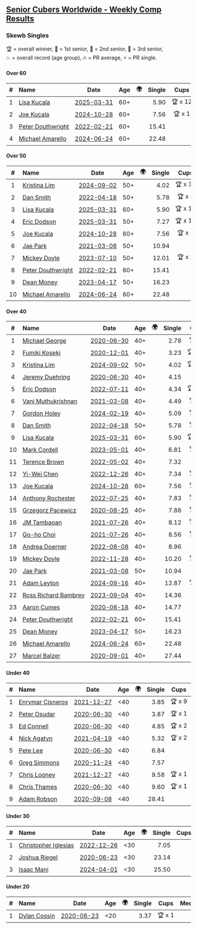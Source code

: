 <style>table {white-space: nowrap;}</style>
<link rel="stylesheet" type="text/css" href="/scw-comp/css/flags.css" />

## [Senior Cubers Worldwide - Weekly Comp Results](/scw-comp/results/)
### Skewb Singles

<span style="white-space: nowrap;">🏆 = overall winner</span>, <span style="white-space: nowrap;">🥇 = 1st senior</span>, <span style="white-space: nowrap;">🥈 = 2nd senior</span>, <span style="white-space: nowrap;">🥉 = 3rd senior</span>, <span style="white-space: nowrap;">💥 = overall record (age group)</span>, <span style="white-space: nowrap;">🔥 = PR average</span>, <span style="white-space: nowrap;">⚡ = PR single</span>.

#### Over 60

| # | Name | Date | Age | 🌍 | Single | Cups | Medals | Achievements | Video |
| :--: | :-- | :--: | :--: | :--: | --: | :--: | :-- | :-- | :-- |
| 1 | [Lisa Kucala](../../persons/lisa_kucala/skewb.md) | [2025-03-31](../../results/2025-03-31/skewb.md) | 60+ | <i class="flag flag-US" /> | 5.90 | 🏆 x 12 | 🥇 x 14, 🥈 x 37, 🥉 x 12 | 💥 x 19, 🔥 x 16, ⚡ x 13 | [Desktop](https://www.facebook.com/events/675467158281524/permalink/685646820596891) / [Mobile](https://m.facebook.com/events/675467158281524?view=permalink&id=685646820596891) |
| 2 | [Joe Kucala](../../persons/joe_kucala/skewb.md) | [2024-10-28](../../results/2024-10-28/skewb.md) | 60+ | <i class="flag flag-US" /> | 7.56 | 🏆 x 1 | 🥇 x 1, 🥈 x 7, 🥉 x 25 | 💥 x 5, 🔥 x 7, ⚡ x 7 | [Desktop](https://www.facebook.com/events/929053079074962/permalink/932401488740121) / [Mobile](https://m.facebook.com/events/929053079074962?view=permalink&id=932401488740121) |
| 3 | [Peter Douthwright](../../persons/peter_douthwright/skewb.md) | [2022-02-21](../../results/2022-02-21/skewb.md) | 60+ | <i class="flag flag-CA" /> | 15.41 |  |  | 💥 x 1, 🔥 x 1, ⚡ x 1 | [Desktop](https://www.facebook.com/622712395/videos/pcb.2888932434585988/1362527270930059) / [Mobile](https://m.facebook.com/622712395/videos/pcb.2888932434585988/1362527270930059) |
| 4 | [Michael Amarello](../../persons/michael_amarello/skewb.md) | [2024-06-24](../../results/2024-06-24/skewb.md) | 60+ | <i class="flag flag-US" /> | 22.48 |  | 🥉 x 1 | 🔥 x 3, ⚡ x 2 | [Desktop](https://www.facebook.com/michael.amarello/videos/1242042760131815) / [Mobile](https://m.facebook.com/michael.amarello/videos/1242042760131815) |

#### Over 50

| # | Name | Date | Age | 🌍 | Single | Cups | Medals | Achievements | Video |
| :--: | :-- | :--: | :--: | :--: | --: | :--: | :-- | :-- | :-- |
| 1 | [Kristina Lim](../../persons/kristina_lim/skewb.md) | [2024-09-02](../../results/2024-09-02/skewb.md) | 50+ | <i class="flag flag-US" /> | 4.02 | 🏆 x 39 | 🥇 x 39, 🥉 x 1 | 💥 x 9, 🔥 x 10, ⚡ x 5 | [Desktop](https://www.facebook.com/1045330593/videos/536234465444247) / [Mobile](https://m.facebook.com/1045330593/videos/536234465444247) |
| 2 | [Dan Smith](../../persons/dan_smith/skewb.md) | [2022-04-18](../../results/2022-04-18/skewb.md) | 50+ | <i class="flag flag-US" /> | 5.78 | 🏆 x 3 | 🥇 x 3, 🥈 x 5, 🥉 x 4 | 💥 x 1, 🔥 x 6, ⚡ x 3 | [Desktop](https://www.facebook.com/events/566110581332467/permalink/570053347604857) / [Mobile](https://m.facebook.com/events/566110581332467?view=permalink&id=570053347604857) |
| 3 | [Lisa Kucala](../../persons/lisa_kucala/skewb.md) | [2025-03-31](../../results/2025-03-31/skewb.md) | 60+ | <i class="flag flag-US" /> | 5.90 | 🏆 x 12 | 🥇 x 14, 🥈 x 37, 🥉 x 12 | 💥 x 19, 🔥 x 16, ⚡ x 13 | [Desktop](https://www.facebook.com/events/675467158281524/permalink/685646820596891) / [Mobile](https://m.facebook.com/events/675467158281524?view=permalink&id=685646820596891) |
| 4 | [Eric Dodson](../../persons/eric_dodson/skewb.md) | [2025-03-31](../../results/2025-03-31/skewb.md) | 50+ | <i class="flag flag-US" /> | 7.27 | 🏆 x 10 | 🥇 x 12, 🥈 x 5, 🥉 x 3 | 🔥 x 8, ⚡ x 8 | [Desktop](https://www.facebook.com/events/675467158281524/permalink/681035901057983) / [Mobile](https://m.facebook.com/events/675467158281524?view=permalink&id=681035901057983) |
| 5 | [Joe Kucala](../../persons/joe_kucala/skewb.md) | [2024-10-28](../../results/2024-10-28/skewb.md) | 60+ | <i class="flag flag-US" /> | 7.56 | 🏆 x 1 | 🥇 x 1, 🥈 x 7, 🥉 x 25 | 💥 x 5, 🔥 x 7, ⚡ x 7 | [Desktop](https://www.facebook.com/events/929053079074962/permalink/932401488740121) / [Mobile](https://m.facebook.com/events/929053079074962?view=permalink&id=932401488740121) |
| 6 | [Jae Park](../../persons/jae_park/skewb.md) | [2021-03-08](../../results/2021-03-08/skewb.md) | 50+ | <i class="flag flag-US" /> | 10.94 |  | 🥇 x 1, 🥈 x 9 | 💥 x 4, 🔥 x 6, ⚡ x 6 | [Desktop](https://www.facebook.com/events/430030294875923/permalink/436985344180418) / [Mobile](https://m.facebook.com/events/430030294875923?view=permalink&id=436985344180418) |
| 7 | [Mickey Doyle](../../persons/mickey_doyle/skewb.md) | [2023-07-10](../../results/2023-07-10/skewb.md) | 50+ | <i class="flag flag-US" /> | 12.01 | 🏆 x 2 | 🥇 x 2, 🥈 x 5, 🥉 x 5 | 🔥 x 8, ⚡ x 6 | [Desktop](https://www.facebook.com/events/290406996735190/permalink/297250006050889) / [Mobile](https://m.facebook.com/events/290406996735190?view=permalink&id=297250006050889) |
| 8 | [Peter Douthwright](../../persons/peter_douthwright/skewb.md) | [2022-02-21](../../results/2022-02-21/skewb.md) | 60+ | <i class="flag flag-CA" /> | 15.41 |  |  | 💥 x 1, 🔥 x 1, ⚡ x 1 | [Desktop](https://www.facebook.com/622712395/videos/pcb.2888932434585988/1362527270930059) / [Mobile](https://m.facebook.com/622712395/videos/pcb.2888932434585988/1362527270930059) |
| 9 | [Dean Money](../../persons/dean_money/skewb.md) | [2023-04-17](../../results/2023-04-17/skewb.md) | 50+ | <i class="flag flag-US" /> | 16.23 |  |  | 🔥 x 2, ⚡ x 2 | [Desktop](https://www.facebook.com/events/238970528738328/permalink/245790304723017) / [Mobile](https://m.facebook.com/events/238970528738328?view=permalink&id=245790304723017) |
| 10 | [Michael Amarello](../../persons/michael_amarello/skewb.md) | [2024-06-24](../../results/2024-06-24/skewb.md) | 60+ | <i class="flag flag-US" /> | 22.48 |  | 🥉 x 1 | 🔥 x 3, ⚡ x 2 | [Desktop](https://www.facebook.com/michael.amarello/videos/1242042760131815) / [Mobile](https://m.facebook.com/michael.amarello/videos/1242042760131815) |

#### Over 40

| # | Name | Date | Age | 🌍 | Single | Cups | Medals | Achievements | Video |
| :--: | :-- | :--: | :--: | :--: | --: | :--: | :-- | :-- | :-- |
| 1 | [Michael George](../../persons/michael_george/skewb.md) | [2020-06-30](../../results/2020-06-30/skewb.md) | 40+ | <i class="flag flag-GB" /> | 2.78 | 🏆 x 8 | 🥇 x 10 | 💥 x 4, 🔥 x 3, ⚡ x 2 | [Desktop](https://www.facebook.com/events/1716512181834525/permalink/1717709441714799) / [Mobile](https://m.facebook.com/events/1716512181834525?view=permalink&id=1717709441714799) |
| 2 | [Fumiki Koseki](../../persons/fumiki_koseki/skewb.md) | [2020-12-01](../../results/2020-12-01/skewb.md) | 40+ | <i class="flag flag-JP" /> | 3.23 | 🏆 x 25 | 🥇 x 25 | 💥 x 7, 🔥 x 7, ⚡ x 4 | [Desktop](https://www.facebook.com/events/714027339539738/permalink/718660842409721) / [Mobile](https://m.facebook.com/events/714027339539738?view=permalink&id=718660842409721) |
| 3 | [Kristina Lim](../../persons/kristina_lim/skewb.md) | [2024-09-02](../../results/2024-09-02/skewb.md) | 50+ | <i class="flag flag-US" /> | 4.02 | 🏆 x 39 | 🥇 x 39, 🥉 x 1 | 💥 x 9, 🔥 x 10, ⚡ x 5 | [Desktop](https://www.facebook.com/1045330593/videos/536234465444247) / [Mobile](https://m.facebook.com/1045330593/videos/536234465444247) |
| 4 | [Jeremy Duehring](../../persons/jeremy_duehring/skewb.md) | [2020-06-30](../../results/2020-06-30/skewb.md) | 40+ | <i class="flag flag-US" /> | 4.15 |  | 🥈 x 1 | 🔥 x 1, ⚡ x 1 | [Desktop](https://www.facebook.com/jeremy.duehring/videos/10160203751947846) / [Mobile](https://m.facebook.com/jeremy.duehring/videos/10160203751947846) |
| 5 | [Eric Dodson](../../persons/eric_dodson/skewb.md) | [2022-07-11](../../results/2022-07-11/skewb.md) | 40+ | <i class="flag flag-US" /> | 4.34 | 🏆 x 10 | 🥇 x 12, 🥈 x 5, 🥉 x 3 | 🔥 x 8, ⚡ x 8 | [Desktop](https://www.facebook.com/events/1077792383124606/permalink/1082407352663109) / [Mobile](https://m.facebook.com/events/1077792383124606?view=permalink&id=1082407352663109) |
| 6 | [Vani Muthukrishnan](../../persons/vani_muthukrishnan/skewb.md) | [2021-03-08](../../results/2021-03-08/skewb.md) | 40+ | <i class="flag flag-IN" /> | 4.49 | 🏆 x 2 | 🥇 x 2, 🥈 x 1 | 🔥 x 3, ⚡ x 3 | [Desktop](https://www.facebook.com/events/430030294875923/permalink/435828854296067) / [Mobile](https://m.facebook.com/events/430030294875923?view=permalink&id=435828854296067) |
| 7 | [Gordon Holey](../../persons/gordon_holey/skewb.md) | [2024-02-19](../../results/2024-02-19/skewb.md) | 40+ | <i class="flag flag-US" /> | 5.09 | 🏆 x 3 | 🥇 x 3, 🥈 x 7, 🥉 x 5 | 🔥 x 9, ⚡ x 5 | [Desktop](https://www.facebook.com/766997877/videos/783488979878723) / [Mobile](https://m.facebook.com/766997877/videos/783488979878723) |
| 8 | [Dan Smith](../../persons/dan_smith/skewb.md) | [2022-04-18](../../results/2022-04-18/skewb.md) | 50+ | <i class="flag flag-US" /> | 5.78 | 🏆 x 3 | 🥇 x 3, 🥈 x 5, 🥉 x 4 | 💥 x 1, 🔥 x 6, ⚡ x 3 | [Desktop](https://www.facebook.com/events/566110581332467/permalink/570053347604857) / [Mobile](https://m.facebook.com/events/566110581332467?view=permalink&id=570053347604857) |
| 9 | [Lisa Kucala](../../persons/lisa_kucala/skewb.md) | [2025-03-31](../../results/2025-03-31/skewb.md) | 60+ | <i class="flag flag-US" /> | 5.90 | 🏆 x 12 | 🥇 x 14, 🥈 x 37, 🥉 x 12 | 💥 x 19, 🔥 x 16, ⚡ x 13 | [Desktop](https://www.facebook.com/events/675467158281524/permalink/685646820596891) / [Mobile](https://m.facebook.com/events/675467158281524?view=permalink&id=685646820596891) |
| 10 | [Mark Cordell](../../persons/mark_cordell/skewb.md) | [2023-05-01](../../results/2023-05-01/skewb.md) | 40+ | <i class="flag flag-US" /> | 6.81 | 🏆 x 5 | 🥇 x 5, 🥈 x 8, 🥉 x 2 | 🔥 x 5, ⚡ x 6 | [Desktop](https://www.facebook.com/events/1407988503335303/permalink/1412365282897625) / [Mobile](https://m.facebook.com/events/1407988503335303?view=permalink&id=1412365282897625) |
| 11 | [Terence Brown](../../persons/terence_brown/skewb.md) | [2022-05-02](../../results/2022-05-02/skewb.md) | 40+ | <i class="flag flag-NZ" /> | 7.32 |  | 🥈 x 2 | 🔥 x 1, ⚡ x 2 | [Desktop](https://www.facebook.com/events/3199116787026413/permalink/3209085612696197) / [Mobile](https://m.facebook.com/events/3199116787026413?view=permalink&id=3209085612696197) |
| 12 | [Yi-Wei Chen](../../persons/yi_wei_chen/skewb.md) | [2022-12-26](../../results/2022-12-26/skewb.md) | 40+ | <i class="flag flag-TW" /> | 7.34 | 🏆 x 7 | 🥇 x 8, 🥉 x 2 | 🔥 x 4, ⚡ x 4 | [Desktop](https://www.facebook.com/events/1093949927944727/permalink/1099536930719360) / [Mobile](https://m.facebook.com/events/1093949927944727?view=permalink&id=1099536930719360) |
| 13 | [Joe Kucala](../../persons/joe_kucala/skewb.md) | [2024-10-28](../../results/2024-10-28/skewb.md) | 60+ | <i class="flag flag-US" /> | 7.56 | 🏆 x 1 | 🥇 x 1, 🥈 x 7, 🥉 x 25 | 💥 x 5, 🔥 x 7, ⚡ x 7 | [Desktop](https://www.facebook.com/events/929053079074962/permalink/932401488740121) / [Mobile](https://m.facebook.com/events/929053079074962?view=permalink&id=932401488740121) |
| 14 | [Anthony Rochester](../../persons/anthony_rochester/skewb.md) | [2022-07-25](../../results/2022-07-25/skewb.md) | 40+ | <i class="flag flag-AU" /> | 7.83 | 🏆 x 3 | 🥇 x 5, 🥈 x 3 | 🔥 x 6, ⚡ x 5 | [Desktop](https://www.facebook.com/events/587016656266234/permalink/590926939208539) / [Mobile](https://m.facebook.com/events/587016656266234?view=permalink&id=590926939208539) |
| 15 | [Grzegorz Pacewicz](../../persons/grzegorz_pacewicz/skewb.md) | [2020-08-25](../../results/2020-08-25/skewb.md) | 40+ | <i class="flag flag-PL" /> | 7.88 | 🏆 x 1 | 🥇 x 1 | 🔥 x 1, ⚡ x 1 | [Desktop](https://www.facebook.com/events/335350317875490/permalink/340431677367354) / [Mobile](https://m.facebook.com/events/335350317875490?view=permalink&id=340431677367354) |
| 16 | [JM Tambaoan](../../persons/jm_tambaoan/skewb.md) | [2021-07-26](../../results/2021-07-26/skewb.md) | 40+ | <i class="flag flag-PH" /> | 8.12 | 🏆 x 4 | 🥇 x 5, 🥈 x 9, 🥉 x 5 | 🔥 x 6, ⚡ x 5 | [Desktop](https://www.facebook.com/events/5895704557137692/permalink/5959936100714537) / [Mobile](https://m.facebook.com/events/5895704557137692?view=permalink&id=5959936100714537) |
| 17 | [Go-ho Choi](../../persons/go_ho_choi/skewb.md) | [2021-07-26](../../results/2021-07-26/skewb.md) | 40+ | <i class="flag flag-KR" /> | 8.56 | 🏆 x 1 | 🥇 x 1 | 🔥 x 1, ⚡ x 1 | [Desktop](https://www.facebook.com/events/5895704557137692/permalink/5963588683682612) / [Mobile](https://m.facebook.com/events/5895704557137692?view=permalink&id=5963588683682612) |
| 18 | [Andrea Doerner](../../persons/andrea_doerner/skewb.md) | [2022-08-08](../../results/2022-08-08/skewb.md) | 40+ | <i class="flag flag-DE" /> | 8.96 |  | 🥇 x 1, 🥈 x 1, 🥉 x 1 | 🔥 x 2, ⚡ x 2 | [Desktop](https://www.facebook.com/andrea.doerner.146/videos/1428521347661542) / [Mobile](https://m.facebook.com/andrea.doerner.146/videos/1428521347661542) |
| 19 | [Mickey Doyle](../../persons/mickey_doyle/skewb.md) | [2022-11-28](../../results/2022-11-28/skewb.md) | 40+ | <i class="flag flag-US" /> | 10.20 | 🏆 x 2 | 🥇 x 2, 🥈 x 5, 🥉 x 5 | 🔥 x 8, ⚡ x 6 | [Desktop](https://www.facebook.com/events/1804728823229042/permalink/1815728625462395) / [Mobile](https://m.facebook.com/events/1804728823229042?view=permalink&id=1815728625462395) |
| 20 | [Jae Park](../../persons/jae_park/skewb.md) | [2021-03-08](../../results/2021-03-08/skewb.md) | 50+ | <i class="flag flag-US" /> | 10.94 |  | 🥇 x 1, 🥈 x 9 | 💥 x 4, 🔥 x 6, ⚡ x 6 | [Desktop](https://www.facebook.com/events/430030294875923/permalink/436985344180418) / [Mobile](https://m.facebook.com/events/430030294875923?view=permalink&id=436985344180418) |
| 21 | [Adam Leyton](../../persons/adam_leyton/skewb.md) | [2024-09-16](../../results/2024-09-16/skewb.md) | 40+ | <i class="flag flag-GB" /> | 12.87 | 🏆 x 1 | 🥇 x 1 | 🔥 x 2, ⚡ x 2 | [Desktop](https://www.facebook.com/events/876328274072061/permalink/881406090230946) / [Mobile](https://m.facebook.com/events/876328274072061?view=permalink&id=881406090230946) |
| 22 | [Ross Richard Bambrey](../../persons/ross_richard_bambrey/skewb.md) | [2023-09-04](../../results/2023-09-04/skewb.md) | 40+ | <i class="flag flag-GB" /> | 14.36 |  | 🥉 x 1 | 🔥 x 2, ⚡ x 2 | [Desktop](https://www.facebook.com/536706331/videos/674361374579172) / [Mobile](https://m.facebook.com/536706331/videos/674361374579172) |
| 23 | [Aaron Cumes](../../persons/aaron_cumes/skewb.md) | [2020-08-18](../../results/2020-08-18/skewb.md) | 40+ | <i class="flag flag-GB" /> | 14.77 |  | 🥈 x 4 | 🔥 x 4, ⚡ x 2 | [Desktop](https://www.facebook.com/events/940960439648894/permalink/941539536257651) / [Mobile](https://m.facebook.com/events/940960439648894?view=permalink&id=941539536257651) |
| 24 | [Peter Douthwright](../../persons/peter_douthwright/skewb.md) | [2022-02-21](../../results/2022-02-21/skewb.md) | 60+ | <i class="flag flag-CA" /> | 15.41 |  |  | 💥 x 1, 🔥 x 1, ⚡ x 1 | [Desktop](https://www.facebook.com/622712395/videos/pcb.2888932434585988/1362527270930059) / [Mobile](https://m.facebook.com/622712395/videos/pcb.2888932434585988/1362527270930059) |
| 25 | [Dean Money](../../persons/dean_money/skewb.md) | [2023-04-17](../../results/2023-04-17/skewb.md) | 50+ | <i class="flag flag-US" /> | 16.23 |  |  | 🔥 x 2, ⚡ x 2 | [Desktop](https://www.facebook.com/events/238970528738328/permalink/245790304723017) / [Mobile](https://m.facebook.com/events/238970528738328?view=permalink&id=245790304723017) |
| 26 | [Michael Amarello](../../persons/michael_amarello/skewb.md) | [2024-06-24](../../results/2024-06-24/skewb.md) | 60+ | <i class="flag flag-US" /> | 22.48 |  | 🥉 x 1 | 🔥 x 3, ⚡ x 2 | [Desktop](https://www.facebook.com/michael.amarello/videos/1242042760131815) / [Mobile](https://m.facebook.com/michael.amarello/videos/1242042760131815) |
| 27 | [Marcel Balzer](../../persons/marcel_balzer/skewb.md) | [2020-09-01](../../results/2020-09-01/skewb.md) | 40+ | <i class="flag flag-DE" /> | 27.44 |  | 🥈 x 2, 🥉 x 1 | 🔥 x 3, ⚡ x 1 | [Desktop](https://www.facebook.com/marcel.balzer.9216/videos/10160386343317516) / [Mobile](https://m.facebook.com/marcel.balzer.9216/videos/10160386343317516) |

#### Under 40

| # | Name | Date | Age | 🌍 | Single | Cups | Medals | Achievements | Video |
| :--: | :-- | :--: | :--: | :--: | --: | :--: | :-- | :-- | :-- |
| 1 | [Enrymar Cisneros](../../persons/enrymar_cisneros/skewb.md) | [2021-12-27](../../results/2021-12-27/skewb.md) | <40 | <i class="flag flag-VE" /> | 3.85 | 🏆 x 9 |  | 🔥 x 3, ⚡ x 5 | [Desktop](https://www.facebook.com/events/1083505512394794/permalink/1091524834926195) / [Mobile](https://m.facebook.com/events/1083505512394794?view=permalink&id=1091524834926195) |
| 2 | [Peter Osudar](../../persons/peter_osudar/skewb.md) | [2020-06-30](../../results/2020-06-30/skewb.md) | <40 | <i class="flag flag-CA" /> | 3.87 | 🏆 x 1 |  | 🔥 x 1, ⚡ x 1 | [Desktop](https://www.facebook.com/events/1716512181834525/permalink/1716706685148408) / [Mobile](https://m.facebook.com/events/1716512181834525?view=permalink&id=1716706685148408) |
| 3 | [Ed Connell](../../persons/ed_connell/skewb.md) | [2020-06-30](../../results/2020-06-30/skewb.md) | <40 | <i class="flag flag-IE" /> | 4.85 | 🏆 x 2 |  | 🔥 x 3, ⚡ x 3 | [Desktop](https://www.facebook.com/events/1716512181834525/permalink/1720525514766525) / [Mobile](https://m.facebook.com/events/1716512181834525?view=permalink&id=1720525514766525) |
| 4 | [Nick Agatyn](../../persons/nick_agatyn/skewb.md) | [2021-04-19](../../results/2021-04-19/skewb.md) | <40 | <i class="flag flag-AU" /> | 5.32 | 🏆 x 2 |  | 🔥 x 3, ⚡ x 3 | [Desktop](https://www.facebook.com/757743227/videos/10161208448793228) / [Mobile](https://m.facebook.com/757743227/videos/10161208448793228) |
| 5 | [Pete Lee](../../persons/pete_lee/skewb.md) | [2020-06-30](../../results/2020-06-30/skewb.md) | <40 | <i class="flag flag-GB" /> | 6.84 |  |  | 🔥 x 2, ⚡ x 3 | [Desktop](https://www.facebook.com/events/1716512181834525/permalink/1720808974738179) / [Mobile](https://m.facebook.com/events/1716512181834525?view=permalink&id=1720808974738179) |
| 6 | [Greg Simmons](../../persons/greg_simmons/skewb.md) | [2020-11-24](../../results/2020-11-24/skewb.md) | <40 | <i class="flag flag-GB" /> | 7.57 |  |  | 🔥 x 1, ⚡ x 1 | [Desktop](https://www.facebook.com/events/422848532078775/permalink/426964571667171) / [Mobile](https://m.facebook.com/events/422848532078775?view=permalink&id=426964571667171) |
| 7 | [Chris Looney](../../persons/chris_looney/skewb.md) | [2021-12-27](../../results/2021-12-27/skewb.md) | <40 | <i class="flag flag-US" /> | 9.58 | 🏆 x 1 |  | 🔥 x 2, ⚡ x 2 | [Desktop](https://www.facebook.com/chris.looney/videos/215359907349421) / [Mobile](https://m.facebook.com/chris.looney/videos/215359907349421) |
| 8 | [Chris Thames](../../persons/chris_thames/skewb.md) | [2020-06-30](../../results/2020-06-30/skewb.md) | <40 | <i class="flag flag-US" /> | 9.60 | 🏆 x 1 |  | 🔥 x 4, ⚡ x 2 | [Desktop](https://www.facebook.com/events/1716512181834525/permalink/1718574104961666) / [Mobile](https://m.facebook.com/events/1716512181834525?view=permalink&id=1718574104961666) |
| 9 | [Adam Robson](../../persons/adam_robson/skewb.md) | [2020-09-08](../../results/2020-09-08/skewb.md) | <40 | <i class="flag flag-GB" /> | 28.41 |  |  | 🔥 x 1, ⚡ x 1 | [Desktop](https://www.facebook.com/100005428097972/videos/1461191737405082) / [Mobile](https://m.facebook.com/100005428097972/videos/1461191737405082) |

#### Under 30

| # | Name | Date | Age | 🌍 | Single | Cups | Medals | Achievements | Video |
| :--: | :-- | :--: | :--: | :--: | --: | :--: | :-- | :-- | :-- |
| 1 | [Christopher Iglesias](../../persons/christopher_iglesias/skewb.md) | [2022-12-26](../../results/2022-12-26/skewb.md) | <30 | <i class="flag flag-US" /> | 7.05 |  |  | 🔥 x 2, ⚡ x 2 | [Desktop](https://www.facebook.com/events/1093949927944727/permalink/1098174637522256) / [Mobile](https://m.facebook.com/events/1093949927944727?view=permalink&id=1098174637522256) |
| 2 | [Joshua Riegel](../../persons/joshua_riegel/skewb.md) | [2020-06-23](../../results/2020-06-23/skewb.md) | <30 | <i class="flag flag-US" /> | 23.14 |  |  | 🔥 x 1, ⚡ x 1 | [Desktop](https://www.facebook.com/events/1618516681636159/permalink/1623941544427006) / [Mobile](https://m.facebook.com/events/1618516681636159?view=permalink&id=1623941544427006) |
| 3 | [Isaac Mani](../../persons/isaac_mani/skewb.md) | [2024-04-01](../../results/2024-04-01/skewb.md) | <30 | <i class="flag flag-MX" /> | 25.50 |  |  | 🔥 x 1, ⚡ x 1 | [Desktop](https://www.facebook.com/events/405769728858313/permalink/410113218423964) / [Mobile](https://m.facebook.com/events/405769728858313?view=permalink&id=410113218423964) |

#### Under 20

| # | Name | Date | Age | 🌍 | Single | Cups | Medals | Achievements | Video |
| :--: | :-- | :--: | :--: | :--: | --: | :--: | :-- | :-- | :-- |
| 1 | [Dylan Cossin](../../persons/dylan_cossin/skewb.md) | [2020-06-23](../../results/2020-06-23/skewb.md) | <20 | <i class="flag flag-US" /> | 3.37 | 🏆 x 1 |  | 💥 x 1, 🔥 x 1, ⚡ x 1 | [Desktop](https://www.facebook.com/dylan.andrew1/videos/3097967856954645) / [Mobile](https://m.facebook.com/dylan.andrew1/videos/3097967856954645) |


<!-- Global site tag (gtag.js) - Google Analytics -->
<script async src="https://www.googletagmanager.com/gtag/js?id=UA-86348435-3"></script>
<script>window.dataLayer = window.dataLayer || []; function gtag() {dataLayer.push(arguments);} gtag('js', new Date()); gtag('config', 'UA-86348435-3');</script>
